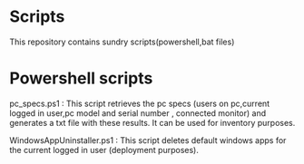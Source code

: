 # Scripts
This repository contains sundry scripts(powershell,bat files)

# Powershell scripts

pc_specs.ps1 : This script retrieves the pc specs (users on pc,current logged in user,pc model and serial number , connected monitor) and generates a txt file with these results.
It can be used for inventory purposes.

WindowsAppUninstaller.ps1 : This script deletes default windows apps for the current logged in user (deployment purposes).
